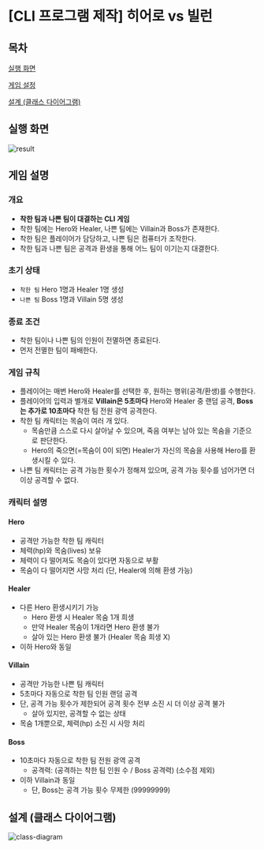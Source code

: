 # [CLI 프로그램 제작] 히어로 vs 빌런

## 목차

[실행 화면](#실행-화면)

[게임 설정](#게임-설명)

[설계 (클래스 다이어그램)](#설계-클래스-다이어그램)

## 실행 화면
![result](https://github.com/user-attachments/assets/c6a30ce0-8060-424f-b3cd-503b000a1063)


## 게임 설명

### 개요
- **착한 팀과 나쁜 팀이 대결하는 CLI 게임**
- 착한 팀에는 Hero와 Healer, 나쁜 팀에는 Villain과 Boss가 존재한다.
- 착한 팀은 플레이어가 담당하고, 나쁜 팀은 컴퓨터가 조작한다.
- 착한 팀과 나쁜 팀은 공격과 환생을 통해 어느 팀이 이기는지 대결한다.

### 초기 상태
- `착한 팀` Hero 1명과 Healer 1명 생성
- `나쁜 팀` Boss 1명과 Villain 5명 생성

### 종료 조건
- 착한 팀이나 나쁜 팀의 인원이 전멸하면 종료된다.
- 먼저 전멸한 팀이 패배한다.

### 게임 규칙
- 플레이어는 매번 Hero와 Healer를 선택한 후, 원하는 행위(공격/환생)를 수행한다.
- 플레이어의 입력과 별개로 **Villain은 5초마다** Hero와 Healer 중 랜덤 공격, **Boss는 추가로 10초마다** 착한 팀 전원 광역 공격한다.
- 착한 팀 캐릭터는 목숨이 여러 개 있다.
  - 목숨만큼 스스로 다시 살아날 수 있으며, 죽음 여부는 남아 있는 목숨을 기준으로 판단한다.
  - Hero의 죽으면(=목숨이 0이 되면) Healer가 자신의 목숨을 사용해 Hero를 환생시킬 수 있다.
- 나쁜 팀 캐릭터는 공격 가능한 횟수가 정해져 있으며, 공격 가능 횟수를 넘어가면 더 이상 공격할 수 없다.

### 캐릭터 설명

#### Hero
- 공격만 가능한 착한 팀 캐릭터
- 체력(hp)와 목숨(lives) 보유
- 체력이 다 떨어져도 목숨이 있다면 자동으로 부활
- 목숨이 다 떨어지면 사망 처리 (단, Healer에 의해 환생 가능)

#### Healer
- 다른 Hero 환생시키기 가능
  - Hero 환생 시 Healer 목숨 1개 희생
  - 만약 Healer 목숨이 1개라면 Hero 환생 불가
  - 살아 있는 Hero 환생 불가 (Healer 목숨 희생 X)
- 이하 Hero와 동일

#### Villain
- 공격만 가능한 나쁜 팀 캐릭터
- 5초마다 자동으로 착한 팀 인원 랜덤 공격
- 단, 공격 가능 횟수가 제한되어 공격 횟수 전부 소진 시 더 이상 공격 불가
  - 살아 있지만, 공격할 수 없는 상태
- 목숨 1개뿐으로, 체력(hp) 소진 시 사망 처리

#### Boss
- 10초마다 자동으로 착한 팀 전원 광역 공격
  - 공격력: (공격하는 착한 팀 인원 수 / Boss 공격력) (소수점 제외)
- 이하 Villain과 동일
  - 단, Boss는 공격 가능 횟수 무제한 (99999999)


## 설계 (클래스 다이어그램)
![class-diagram](https://github.com/user-attachments/assets/adbb8aa7-a185-4893-97fd-cb87dae9e34b)
